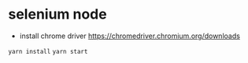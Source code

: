 # selenium node

- install chrome driver
  https://chromedriver.chromium.org/downloads

`yarn install`
`yarn start`
